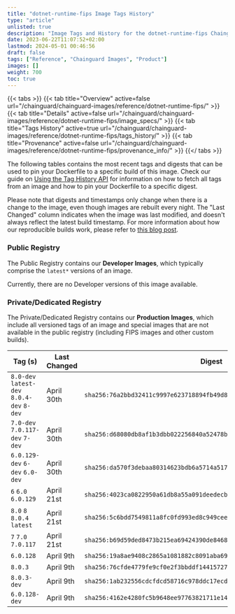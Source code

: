 ```yaml
---
title: "dotnet-runtime-fips Image Tags History"
type: "article"
unlisted: true
description: "Image Tags and History for the dotnet-runtime-fips Chainguard Image"
date: 2023-06-22T11:07:52+02:00
lastmod: 2024-05-01 00:46:56
draft: false
tags: ["Reference", "Chainguard Images", "Product"]
images: []
weight: 700
toc: true
---
```


{{< tabs >}}
{{< tab title="Overview" active=false url="/chainguard/chainguard-images/reference/dotnet-runtime-fips/" >}}
{{< tab title="Details" active=false url="/chainguard/chainguard-images/reference/dotnet-runtime-fips/image_specs/" >}}
{{< tab title="Tags History" active=true url="/chainguard/chainguard-images/reference/dotnet-runtime-fips/tags_history/" >}}
{{< tab title="Provenance" active=false url="/chainguard/chainguard-images/reference/dotnet-runtime-fips/provenance_info/" >}}
{{</ tabs >}}

The following tables contains the most recent tags and digests that can be used to pin your Dockerfile to a specific build of this image. Check our guide on [Using the Tag History API](/chainguard/chainguard-images/using-the-tag-history-api/) for information on how to fetch all tags from an image and how to pin your Dockerfile to a specific digest.

Please note that digests and timestamps only change when there is a change to the image, even though images are rebuilt every night. The "Last Changed" column indicates when the image was last modified, and doesn't always reflect the latest build timestamp. For more information about how our reproducible builds work, please refer to [this blog post](https://www.chainguard.dev/unchained/reproducing-chainguards-reproducible-image-builds).

### Public Registry
The Public Registry contains our **Developer Images**, which typically comprise the `latest*` versions of an image.

Currently, there are no Developer versions of this image available.

### Private/Dedicated Registry
The Private/Dedicated Registry contains our **Production Images**, which include all versioned tags of an image and special images that are not available in the public registry (including FIPS images and other custom builds).

| Tag (s)                                     | Last Changed | Digest                                                                    |
|---------------------------------------------|--------------|---------------------------------------------------------------------------|
|  `8.0-dev` `latest-dev` `8.0.4-dev` `8-dev` | April 30th   | `sha256:76a2bbd32411c9997e623718894fb49d8983b749f27a8665bae05d9eb5050977` |
|  `7.0-dev` `7.0.117-dev` `7-dev`            | April 30th   | `sha256:d68080db8af1b3dbb022256840a52478b2c3d065ccc6b34dd7cf18e7d7a3539d` |
|  `6.0.129-dev` `6-dev` `6.0-dev`            | April 30th   | `sha256:da570f3debaa80314623bdb6a5714a51781da16a1d6d43726924bd7023c5a14a` |
|  `6` `6.0` `6.0.129`                        | April 21st   | `sha256:4023ca0822950a61db8a55a091deedecbfa7bef68d98ce26a68592e8286993e1` |
|  `8.0` `8` `8.0.4` `latest`                 | April 21st   | `sha256:5c6bdd7549811a8fc0fd993ed8c949cee9abb9526cbd5a83c85b6903152f4189` |
|  `7` `7.0` `7.0.117`                        | April 21st   | `sha256:b69d59ded8473b215ea69424390de846806e034779e97b5900992c530a4d2883` |
|  `6.0.128`                                  | April 9th    | `sha256:19a8ae9408c2865a1081882c8091aba692a2bffe935285b79526d0da8a421ddb` |
|  `8.0.3`                                    | April 9th    | `sha256:76cfde4779fe9cf0e2f3bbddf14415727eae0efc9652f082e8654005b1777605` |
|  `8.0.3-dev`                                | April 9th    | `sha256:1ab232556cdcfdcd58716c978ddc17ecd9d49a9132f111927ae71738fe0ce028` |
|  `6.0.128-dev`                              | April 9th    | `sha256:4162e4280fc5b9648ee97763821711e1469692628e9aaf7565c4c6be59110a84` |

